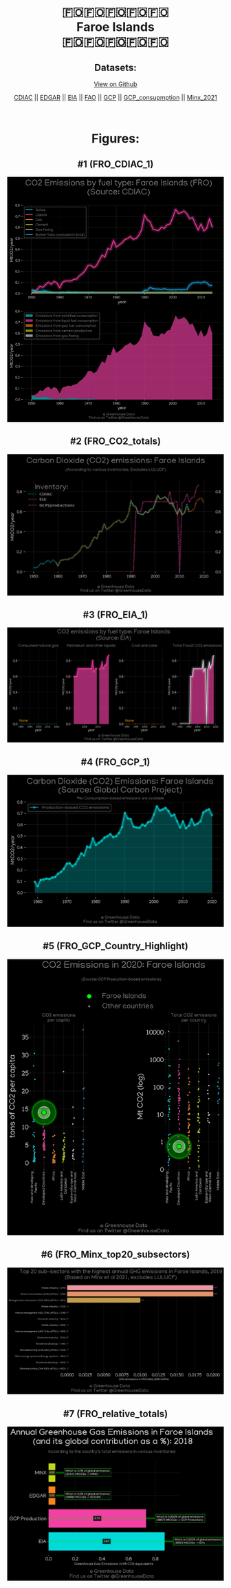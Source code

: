 
<center>
<h1 align="center">
🇫🇴🇫🇴🇫🇴🇫🇴🇫🇴
<br>
Faroe Islands
<br>
🇫🇴🇫🇴🇫🇴🇫🇴🇫🇴
</h1>
<h2>Datasets:</h2>
<p><a href="https://github.com/dquintani/GreenhouseData/tree/master/country_data/FRO_Faroe Islands/data">View on Github</a>
<br></p><p><a href="data/FRO_CDIAC.csv">CDIAC</a> || <a href="data/FRO_EDGAR.csv">EDGAR</a> || <a href="data/FRO_EIA.csv">EIA</a> || <a href="data/FRO_FAO.csv">FAO</a> || <a href="data/FRO_GCP.csv">GCP</a> || <a href="data/FRO_GCP_consupmption.csv">GCP_consupmption</a> || <a href="data/FRO_Minx_2021.csv">Minx_2021</a></p><p><br></p>
<h1>Figures:</h1><h2>#1 (FRO_CDIAC_1)</h2>
<p><img alt="" src="figures/FRO_CDIAC_1.png" /></p><h2>#2 (FRO_CO2_totals)</h2>
<p><img alt="" src="figures/FRO_CO2_totals.png" /></p><h2>#3 (FRO_EIA_1)</h2>
<p><img alt="" src="figures/FRO_EIA_1.png" /></p><h2>#4 (FRO_GCP_1)</h2>
<p><img alt="" src="figures/FRO_GCP_1.png" /></p><h2>#5 (FRO_GCP_Country_Highlight)</h2>
<p><img alt="" src="figures/FRO_GCP_Country_Highlight.png" /></p><h2>#6 (FRO_Minx_top20_subsectors)</h2>
<p><img alt="" src="figures/FRO_Minx_top20_subsectors.png" /></p><h2>#7 (FRO_relative_totals)</h2>
<p><img alt="" src="figures/FRO_relative_totals.png" /></p>